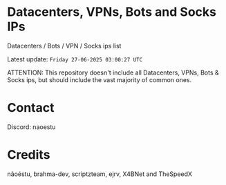 # Datacenters, VPNs, Bots and Socks IPs
 
Datacenters / Bots / VPN / Socks ips list

Latest update: `Friday 27-06-2025 03:00:27 UTC` 

ATTENTION: This repository doesn't include all Datacenters, VPNs, Bots & Socks ips, 
but should include the vast majority of common ones.

# Contact
Discord: naoestu

# Credits
nãoéstu, brahma-dev, scriptzteam, ejrv, X4BNet and TheSpeedX
